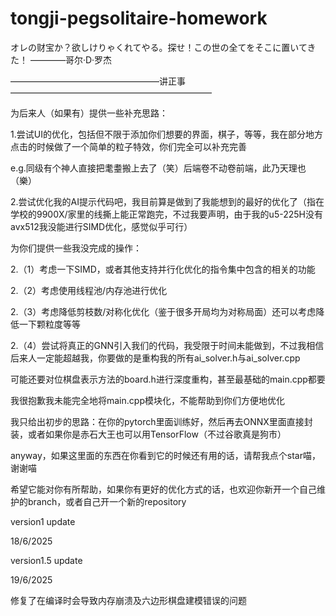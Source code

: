# tongji-pegsolitaire-homework
オレの财宝か？欲しけりゃくれてやる。探せ！この世の全てをそこに置いてきた！ ————哥尔·D·罗杰

—————————————————讲正事———————————————————————

为后来人（如果有）提供一些补充思路：

1.尝试UI的优化，包括但不限于添加你们想要的界面，棋子，等等，我在部分地方点击的时候做了一个简单的粒子特效，你们完全可以补充完善

e.g.同级有个神人直接把耄耋搬上去了（笑）后端卷不动卷前端，此乃天理也（樂）

2.尝试优化我的AI提示代码吧，我目前算是做到了我能想到的最好的优化了（指在学校的9900X/家里的线撕上能正常跑完，不过我要声明，由于我的u5-225H没有avx512我没能进行SIMD优化，感觉似乎可行）

为你们提供一些我没完成的操作：

2.（1）考虑一下SIMD，或者其他支持并行化优化的指令集中包含的相关的功能

2.（2）考虑使用线程池/内存池进行优化

2.（3）考虑降低剪枝数/对称化优化（鉴于很多开局均为对称局面）还可以考虑降低一下颗粒度等等

2.（4）尝试将真正的GNN引入我们的代码，我受限于时间未能做到，不过我相信后来人一定能超越我，你要做的是重构我的所有ai_solver.h与ai_solver.cpp

可能还要对位棋盘表示方法的board.h进行深度重构，甚至最基础的main.cpp都要

我很抱歉我未能完全地将main.cpp模块化，不能帮助到你们方便地优化

我只给出初步的思路：在你的pytorch里面训练好，然后再去ONNX里面直接封装，或者如果你是赤石大王也可以用TensorFlow（不过谷歌真是狗市）

anyway，如果这里面的东西在你看到它的时候还有用的话，请帮我点个star喵，谢谢喵

希望它能对你有所帮助，如果你有更好的优化方式的话，也欢迎你新开一个自己维护的branch，或者自己开一个新的repository

version1 update 

18/6/2025

version1.5 update 

19/6/2025

修复了在编译时会导致内存崩溃及六边形棋盘建模错误的问题
